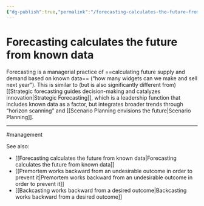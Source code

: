 ```yaml
---
{"dg-publish":true,"permalink":"/forecasting-calculates-the-future-from-known-data/"}
---
```


# Forecasting calculates the future from known data

Forecasting is a managerial practice of ==calculating future supply and demand based on known data== (“how many widgets can we make and sell next year”). This is similar to (but is also significantly different from) [[Strategic forecasting guides decision-making and catalyzes innovation\|Strategic Forecasting]], which is a leadership function that includes known data as a factor, but integrates broader trends through “horizon scanning” and [[Scenario Planning envisions the future\|Scenario Planning]].

---
#management

See also:
- [[Forecasting calculates the future from known data\|Forecasting calculates the future from known data]]
- [[Premortem works backward from an undesirable outcome in order to prevent it\|Premortem works backward from an undesirable outcome in order to prevent it]]
- [[Backcasting works backward from a desired outcome\|Backcasting works backward from a desired outcome]]